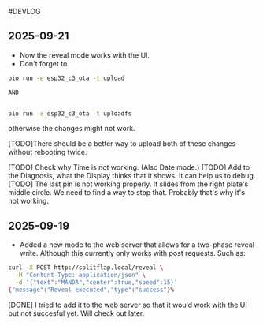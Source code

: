 #DEVLOG

## 2025-09-21

- Now the reveal mode works with the UI.
- Don't forget to 
```bash
pio run -e esp32_c3_ota -t upload

AND


pio run -e esp32_c3_ota -t uploadfs
```
otherwise the changes might not work. 

[TODO]There should be a better way to upload both of these changes without rebooting twice.

[TODO] Check why Time is not working. (Also Date mode.)
[TODO] Add to the Diagnosis, what the Display thinks that it shows. It can help us to debug.
[TODO] The last pin is not working properly. It slides from the right plate's middle circle. We need to find a way to stop that. Probably that's why it's not working.

## 2025-09-19

- Added a new mode to the web server that allows for a two-phase reveal write. Although this currently only works with post requests. Such as:
```bash
curl -X POST http://splitflap.local/reveal \
  -H "Content-Type: application/json" \
  -d '{"text":"MANDA","center":true,"speed":15}'
{"message":"Reveal executed","type":"success"}%    
```
[DONE] I tried to add it to the web server so that it would work with the UI but not succesful yet. Will check out later.
